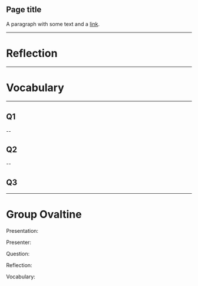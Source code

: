 ## Page title
A paragraph with some text and a [link](http://hakim.se).

---

# Reflection

---

# Vocabulary


---


## Q1

--

## Q2

--

## Q3


---

# Group Ovaltine
Presentation:

 Presenter:

 Question:

 Reflection:

 Vocabulary: